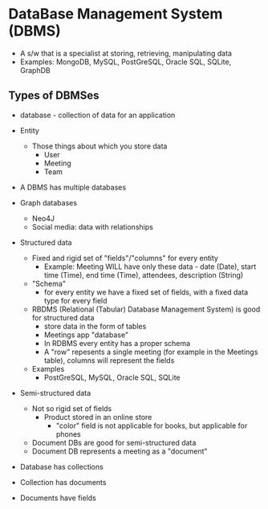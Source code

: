 # DataBase Management System (DBMS)
- A s/w that is a specialist at storing, retrieving, manipulating data
- Examples: MongoDB, MySQL, PostGreSQL, Oracle SQL, SQLite, GraphDB

## Types of DBMSes
- database - collection of data for an application
- Entity
    - Those things about which you store data
        - User
        - Meeting
        - Team
- A DBMS has multiple databases
- Graph databases
    - Neo4J
    - Social media: data with relationships
- Structured data
    - Fixed and rigid set of "fields"/"columns" for every entity
        - Example: Meeting WILL have only these data - date (Date), start time (Time), end time (Time), attendees, description (String)
    - "Schema"
        - for every entity we have a fixed set of fields, with a fixed data type for every field
    - RBDMS (Relational (Tabular) Database Management System) is good for structured data
        - store data in the form of tables
        - Meetings app "database"
        - In RDBMS every entity has a proper schema
        - A "row" repesents a single meeting (for example in the Meetings table), columns will represent the fields
    - Examples
        - PostGreSQL, MySQL, Oracle SQL, SQLite
- Semi-structured data
    - Not so rigid set of fields
        - Product stored in an online store
            - "color" field is not applicable for books, but applicable for phones
    - Document DBs are good for semi-structured data
    - Document DB represents a meeting as a "document"

- Database has collections
- Collection has documents
- Documents have fields



